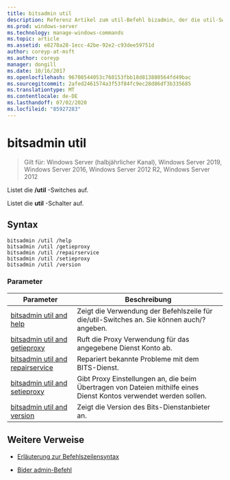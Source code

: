 ```yaml
---
title: bitsadmin util
description: Referenz Artikel zum util-Befehl bizadmin, der die util-Switches auflistet.
ms.prod: windows-server
ms.technology: manage-windows-commands
ms.topic: article
ms.assetid: e8278a28-1ecc-42be-92e2-c93dee59751d
author: coreyp-at-msft
ms.author: coreyp
manager: dongill
ms.date: 10/16/2017
ms.openlocfilehash: 96708544053c760153fbb18d813880564fd49bac
ms.sourcegitcommit: 2afed2461574a3f53f84fc9ec28d86df3b335685
ms.translationtype: MT
ms.contentlocale: de-DE
ms.lasthandoff: 07/02/2020
ms.locfileid: "85927283"
---
```

# <a name="bitsadmin-util"></a>bitsadmin util

> Gilt für: Windows Server (halbjährlicher Kanal), Windows Server 2019, Windows Server 2016, Windows Server 2012 R2, Windows Server 2012

Listet die **/util** -Switches auf.

Listet die **util** -Schalter auf.

## <a name="syntax"></a>Syntax

```
bitsadmin /util /help
bitsadmin /util /getieproxy
bitsadmin /util /repairservice
bitsadmin /util /setieproxy
bitsadmin /util /version
```

### <a name="parameters"></a>Parameter

| Parameter | Beschreibung |
| --------- | ----------- |
| [bitsadmin util and help](bitsadmin-util-and-help.md) | Zeigt die Verwendung der Befehlszeile für die/util-Switches an. Sie können auch/? angeben. |
| [bitsadmin util and getieproxy](bitsadmin-util-and-getieproxy.md) | Ruft die Proxy Verwendung für das angegebene Dienst Konto ab. |
| [bitsadmin util and repairservice](bitsadmin-util-and-repairservice.md) | Repariert bekannte Probleme mit dem BITS-Dienst. |
| [bitsadmin util and setieproxy](bitsadmin-util-and-setieproxy.md) | Gibt Proxy Einstellungen an, die beim Übertragen von Dateien mithilfe eines Dienst Kontos verwendet werden sollen. |
| [bitsadmin util and version](bitsadmin-util-and-version.md) | Zeigt die Version des Bits-Dienstanbieter an. |

## <a name="additional-references"></a>Weitere Verweise

- [Erläuterung zur Befehlszeilensyntax](command-line-syntax-key.md)

- [Bider admin-Befehl](bitsadmin.md)
